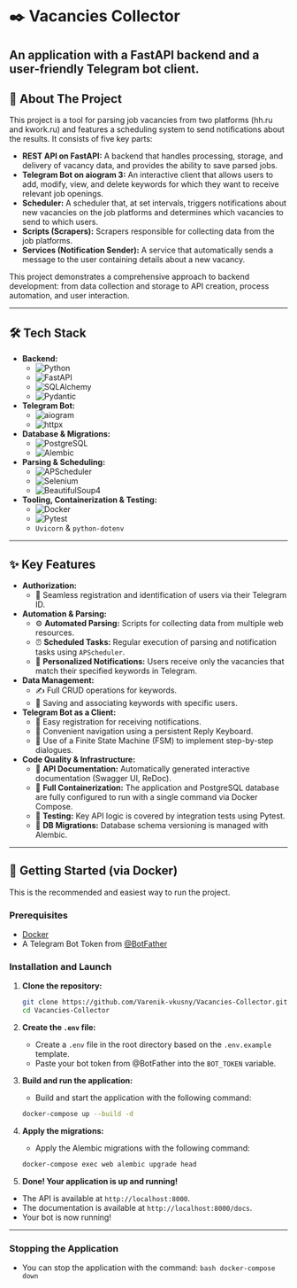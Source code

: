 # ✒️ Vacancies Collector

An application with a FastAPI backend and a user-friendly Telegram bot client.
---

## 🚀 About The Project

This project is a tool for parsing job vacancies from two platforms (hh.ru and kwork.ru) and features a scheduling system to send notifications about the results. It consists of five key parts:

*   **REST API on FastAPI:** A backend that handles processing, storage, and delivery of vacancy data, and provides the ability to save parsed jobs.
*   **Telegram Bot on aiogram 3:** An interactive client that allows users to add, modify, view, and delete keywords for which they want to receive relevant job openings.
*   **Scheduler:** A scheduler that, at set intervals, triggers notifications about new vacancies on the job platforms and determines which vacancies to send to which users.
*   **Scripts (Scrapers):** Scrapers responsible for collecting data from the job platforms.
*   **Services (Notification Sender):** A service that automatically sends a message to the user containing details about a new vacancy.

This project demonstrates a comprehensive approach to backend development: from data collection and storage to API creation, process automation, and user interaction.

---

## 🛠️ Tech Stack

*   **Backend:**
    *   ![Python](https://img.shields.io/badge/Python-3.12-3776AB?style=for-the-badge&logo=python)
    *   ![FastAPI](https://img.shields.io/badge/FastAPI-0.11x-009688?style=for-the-badge&logo=fastapi)
    *   ![SQLAlchemy](https://img.shields.io/badge/SQLAlchemy-2.0-DB4437?style=for-the-badge&logo=sqlalchemy)
    *   ![Pydantic](https://img.shields.io/badge/Pydantic-v2-E96F00?style=for-the-badge)
*   **Telegram Bot:**
    *   ![aiogram](https://img.shields.io/badge/aiogram-3.x-26A5E4?style=for-the-badge)
    *   ![httpx](https://img.shields.io/badge/httpx-async-000000?style=for-the-badge)
*   **Database & Migrations:**
    *   ![PostgreSQL](https://img.shields.io/badge/PostgreSQL-16-336791?style=for-the-badge&logo=postgresql)
    *   ![Alembic](https://img.shields.io/badge/Alembic-migrations-4E2A84?style=for-the-badge)
*   **Parsing & Scheduling:**
    *   ![APScheduler](https://img.shields.io/badge/APScheduler-tasks-5C65F1?style=for-the-badge)
    *   ![Selenium](https://img.shields.io/badge/Selenium-automation-43B02A?style=for-the-badge&logo=selenium)
    *   ![BeautifulSoup4](https://img.shields.io/badge/BeautifulSoup4-parsing-C41424?style=for-the-badge)
*   **Tooling, Containerization & Testing:**
    *   ![Docker](https://img.shields.io/badge/Docker-compose-2496ED?style=for-the-badge&logo=docker)
    *   ![Pytest](https://img.shields.io/badge/Pytest-testing-0A9EDC?style=for-the-badge&logo=pytest)
    *   `Uvicorn` & `python-dotenv`

---

## ✨ Key Features

*   **Authorization:**
    *   👤 Seamless registration and identification of users via their Telegram ID.
*   **Automation & Parsing:**
    *   ⚙️ **Automated Parsing:** Scripts for collecting data from multiple web resources.
    *   ⏰ **Scheduled Tasks:** Regular execution of parsing and notification tasks using `APScheduler`.
    *   🔔 **Personalized Notifications:** Users receive only the vacancies that match their specified keywords in Telegram.
*   **Data Management:**
    *   ✍️ Full CRUD operations for keywords.
    *   🤖 Saving and associating keywords with specific users.
*   **Telegram Bot as a Client:**
    *   🔑 Easy registration for receiving notifications.
    *   💬 Convenient navigation using a persistent Reply Keyboard.
    *   🧠 Use of a Finite State Machine (FSM) to implement step-by-step dialogues.
*   **Code Quality & Infrastructure:**
    *   📄 **API Documentation:** Automatically generated interactive documentation (Swagger UI, ReDoc).
    *   🐋 **Full Containerization:** The application and PostgreSQL database are fully configured to run with a single command via Docker Compose.
    *   🧪 **Testing:** Key API logic is covered by integration tests using Pytest.
    *   🔄 **DB Migrations:** Database schema versioning is managed with Alembic.

---

## 🏁 Getting Started (via Docker)

This is the recommended and easiest way to run the project.

### Prerequisites
*   [Docker](https://www.docker.com/products/docker-desktop/)
*   A Telegram Bot Token from [@BotFather](https://t.me/BotFather)

### Installation and Launch

1.  **Clone the repository:**
    ```bash
    git clone https://github.com/Varenik-vkusny/Vacancies-Collector.git
    cd Vacancies-Collector
    ```

2.  **Create the `.env` file:**
    *   Create a `.env` file in the root directory based on the `.env.example` template.
    *   Paste your bot token from @BotFather into the `BOT_TOKEN` variable.

3.  **Build and run the application:**
    *   Build and start the application with the following command:
    ```bash
    docker-compose up --build -d
    ```

4.  **Apply the migrations:**
    *   Apply the Alembic migrations with the following command:
    ```bash
    docker-compose exec web alembic upgrade head
    ```
5.  **Done! Your application is up and running!**

*   The API is available at `http://localhost:8000`.
*   The documentation is available at `http://localhost:8000/docs`.
*   Your bot is now running!

---
### Stopping the Application
   *   You can stop the application with the command:
    ```bash
    docker-compose down
    ```

